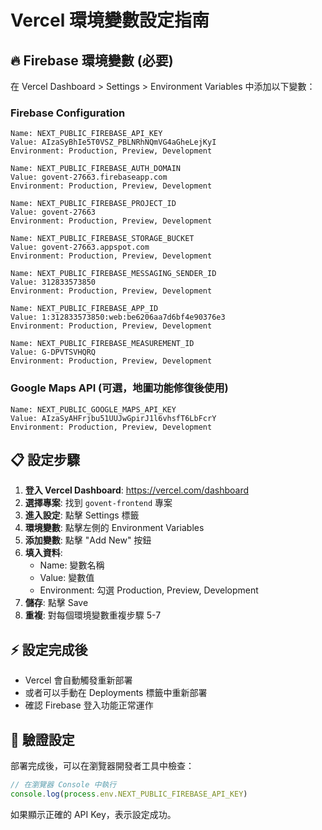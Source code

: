 # Vercel 環境變數設定指南

## 🔥 Firebase 環境變數 (必要)

在 Vercel Dashboard > Settings > Environment Variables 中添加以下變數：

### Firebase Configuration
```
Name: NEXT_PUBLIC_FIREBASE_API_KEY
Value: AIzaSyBhIe5T0VSZ_PBLNRhNQmVG4aGheLejKyI
Environment: Production, Preview, Development

Name: NEXT_PUBLIC_FIREBASE_AUTH_DOMAIN
Value: govent-27663.firebaseapp.com
Environment: Production, Preview, Development

Name: NEXT_PUBLIC_FIREBASE_PROJECT_ID
Value: govent-27663
Environment: Production, Preview, Development

Name: NEXT_PUBLIC_FIREBASE_STORAGE_BUCKET
Value: govent-27663.appspot.com
Environment: Production, Preview, Development

Name: NEXT_PUBLIC_FIREBASE_MESSAGING_SENDER_ID
Value: 312833573850
Environment: Production, Preview, Development

Name: NEXT_PUBLIC_FIREBASE_APP_ID
Value: 1:312833573850:web:be6206aa7d6bf4e90376e3
Environment: Production, Preview, Development

Name: NEXT_PUBLIC_FIREBASE_MEASUREMENT_ID
Value: G-DPVTSVHQRQ
Environment: Production, Preview, Development
```

### Google Maps API (可選，地圖功能修復後使用)
```
Name: NEXT_PUBLIC_GOOGLE_MAPS_API_KEY
Value: AIzaSyAHFrjbu51UUJwGpirJ1l6vhsfT6LbFcrY
Environment: Production, Preview, Development
```

## 📋 設定步驟

1. **登入 Vercel Dashboard**: https://vercel.com/dashboard
2. **選擇專案**: 找到 `govent-frontend` 專案
3. **進入設定**: 點擊 Settings 標籤
4. **環境變數**: 點擊左側的 Environment Variables
5. **添加變數**: 點擊 "Add New" 按鈕
6. **填入資料**: 
   - Name: 變數名稱
   - Value: 變數值
   - Environment: 勾選 Production, Preview, Development
7. **儲存**: 點擊 Save
8. **重複**: 對每個環境變數重複步驟 5-7

## ⚡ 設定完成後

- Vercel 會自動觸發重新部署
- 或者可以手動在 Deployments 標籤中重新部署
- 確認 Firebase 登入功能正常運作

## 🔧 驗證設定

部署完成後，可以在瀏覽器開發者工具中檢查：
```javascript
// 在瀏覽器 Console 中執行
console.log(process.env.NEXT_PUBLIC_FIREBASE_API_KEY)
```

如果顯示正確的 API Key，表示設定成功。 